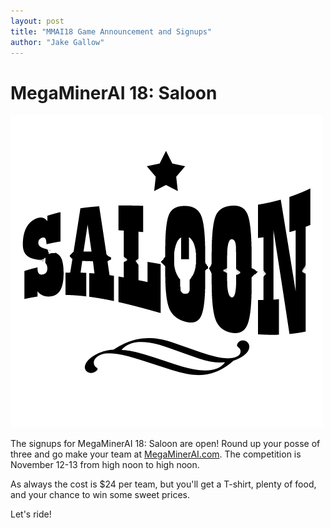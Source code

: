 ```yaml
---
layout: post
title: "MMAI18 Game Announcement and Signups"
author: "Jake Gallow"
---
```

# MegaMinerAI 18: Saloon #

![Saloon](../static/img/content/Saloon.png)

The signups for MegaMinerAI 18: Saloon are open! Round up your posse of three
and go make your team at [MegaMinerAI.com](MegaMinerAI.com). The competition is
November 12-13 from high noon to high noon.

As always the cost is $24 per team, but you'll get a T-shirt, plenty of food,
 and your chance to win some sweet prices.

Let's ride!
